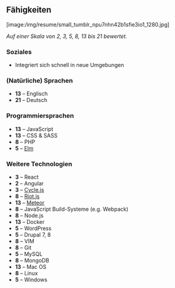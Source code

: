 ## Fähigkeiten

[image:/img/resume/small_tumblr_npu7nhn42b1sfie3io1_1280.jpg]

_Auf einer Skala von 2, 3, 5, 8, 13 bis 21 bewertet._

### Soziales

* Integriert sich schnell in neue Umgebungen

### (Natürliche) Sprachen

* **13** – Englisch
* **21** – Deutsch

### Programmiersprachen

* **13** – JavaScript
* **13** – CSS & SASS
* **8** – PHP
* **5** – [Elm](elm-lang.org)

### Weitere Technologien

* **3** – React
* **2** – Angular
* **3** – [Cycle.js](http://cycle.js.org/)
* **8** – [Riot.js](riotjs.com)
* **13** – [Meteor](meteor.com)
* **8** – JavaScript Build-Systeme (e.g. Webpack)
* **8** – Node.js
* **13** – Docker
* **5** – WordPress
* **5** – Drupal 7, 8
* **8** – VIM
* **8** – Git
* **5** – MySQL
* **8** – MongoDB
* **13** – Mac OS
* **8** – Linux
* **5** – Windows

